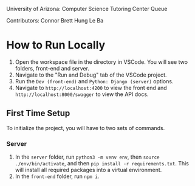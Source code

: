 University of Arizona: Computer Science Tutoring Center Queue

Contributors:
Connor Brett
Hung Le Ba

# How to Run Locally
1. Open the workspace file in the directory in VSCode. You will see two folders, front-end and server.
2. Navigate to the "Run and Debug" tab of the VSCode project.
3. Run the `Dev (front-end)` and `Python: Django (server)` options.
4. Navigate to `http://localhost:4200` to view the front end and `http://localhost:8000/swagger` to view the API docs.

## First Time Setup
To initialize the project, you will have to two sets of commands.
### Server
1. In the `server` folder, run `python3 -m venv env`, then `source ./env/bin/activate`, and then `pip install -r requirements.txt`. This will install all required packages into a virtual environment.
2. In the `front-end` folder, run `npm i`.
